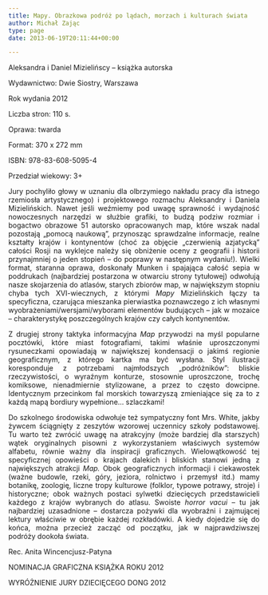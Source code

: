 ```yaml
---
title: Mapy. Obrazkowa podróż po lądach, morzach i kulturach świata
author: Michał Zając
type: page
date: 2013-06-19T20:11:44+00:00

---
```

<p style="text-align: justify;">
  Aleksandra i Daniel Mizielińscy &#8211; książka autorska
</p>

<p style="text-align: justify;">
  Wydawnictwo: Dwie Siostry, Warszawa
</p>

<p style="text-align: justify;">
  Rok wydania 2012
</p>

<p style="text-align: justify;">
  Liczba stron: 110 s.
</p>

<p style="text-align: justify;">
  Oprawa: twarda
</p>

<p style="text-align: justify;">
  Format: 370 x 272 mm
</p>

<p style="text-align: justify;">
  ISBN: 978-83-608-5095-4
</p>

<p style="text-align: justify;">
  Przedział wiekowy: 3+
</p>

<p style="text-align: justify;">
  Jury pochyliło głowy w uznaniu dla olbrzymiego nakładu pracy dla istnego rzemiosła artystycznego) i projektowego rozmachu Aleksandry i Daniela Mizielińskich. Nawet jeśli weźmiemy pod uwagę sprawność i wydajność nowoczesnych narzędzi w służbie grafiki, to budzą podziw rozmiar i bogactwo obrazowe 51 autorsko opracowanych map, które wszak nadal pozostają „pomocą naukową”, przynosząc sprawdzalne informacje, realne kształty krajów i kontynentów (choć za objęcie „czerwienią azjatycką” całości Rosji na wyklejce należy się obniżenie oceny z geografii i historii przynajmniej o jeden stopień – do poprawy w następnym wydaniu!). Wielki format, staranna oprawa, doskonały Munken i spajająca całość sepia w poddrukach (najbardziej postarzona w otwarciu strony tytułowej) odwołują nasze skojarzenia do atlasów, starych zbiorów map, w największym stopniu chyba tych XVI-wiecznych, z którymi <i>Mapy</i> Mizielińskich łączy ta specyficzna, czarująca mieszanka pierwiastka poznawczego z ich własnymi wyobrażeniami/wersjami/wyborami elementów budujących – jak w mozaice – charakterystykę poszczególnych krajów czy całych kontynentów.
</p>

<p style="text-align: justify;">
  Z drugiej strony taktyka informacyjna <i>Map</i> przywodzi na myśl popularne pocztówki, które miast fotografiami, takimi właśnie uproszczonymi rysuneczkami opowiadają w największej kondensacji o jakimś regionie geograficznym, z którego kartka ma być wysłana. Styl ilustracji koresponduje z potrzebami najmłodszych „podróżników”: bliskie rzeczywistości, o wyraźnym konturze, stosownie uproszczone, trochę komiksowe, nienadmiernie stylizowane, a przez to często dowcipne. Identycznym przecinkom fal morskich towarzyszą zmieniające się za to z każdą mapą bordiury wypełnione&#8230; szlaczkami!
</p>

<p style="text-align: justify;">
  Do szkolnego środowiska odwołuje też sympatyczny font Mrs. White, jakby żywcem ściągnięty z zeszytów wzorowej uczennicy szkoły podstawowej. Tu warto też zwrócić uwagę na atrakcyjny (może bardziej dla starszych) wątek oryginalnych pisowni z wykorzystaniem właściwych systemów alfabetu, równie ważny dla inspiracji graficznych. Wielowątkowość tej specyficznej opowieści o krajach dalekich i bliskich stanowi jedną z największych atrakcji <i>Map. </i>Obok geograficznych informacji i ciekawostek (ważne budowle, rzeki, góry, jeziora, rolnictwo i przemysł itd.) mamy botanikę, zoologię, liczne tropy kulturowe (folklor, typowe potrawy, stroje) i historyczne; obok ważnych postaci sylwetki dziecięcych przedstawicieli każdego z krajów wybranych do atlasu. Swoiste <i>horror vacui</i> – tu jak najbardziej uzasadnione – dostarcza pożywki dla wyobraźni i zajmującej lektury właściwie w obrębie każdej rozkładówki. A kiedy dojedzie się do końca, można przecież zacząć od początku, jak w najprawdziwszej podróży dookoła świata.
</p>

<p style="text-align: justify;">
  Rec. Anita Wincencjusz-Patyna
</p>

<p style="text-align: justify;">
  NOMINACJA GRAFICZNA KSIĄŻKA ROKU 2012
</p>

<p style="text-align: justify;">
  WYRÓŻNIENIE JURY DZIECIĘCEGO DONG 2012
</p>